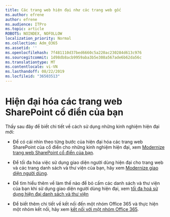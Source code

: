 ```yaml
---
title: Các trang web hiện đại như các trang web gốc
ms.author: efrene
author: efrene
ms.audience: ITPro
ms.topic: article
ROBOTS: NOINDEX, NOFOLLOW
localization_priority: Normal
ms.collection: Adm_O365
ms.assetid: ''
ms.openlocfilehash: 7f481110d37bed6660c5a220ac230284d613c976
ms.sourcegitcommit: 1d98db8acb9959aba3b5e308a567ade6b62da56c
ms.translationtype: MT
ms.contentlocale: vi-VN
ms.lasthandoff: 08/22/2019
ms.locfileid: "36503513"
---
```

# <a name="modernize-your-classic-sharepoint-site"></a>Hiện đại hóa các trang web SharePoint cổ điển của bạn

Thấy sau đây để biết chi tiết về cách sử dụng những kinh nghiệm hiện đại mới:

- Để có cái nhìn theo từng bước của hiện đại hóa các trang web SharePoint của cổ điển cho những kinh nghiệm hiện đại, xem [Modernize trang web SharePoint cổ điển của bạn](https://docs.microsoft.com/sharepoint/dev/transform/modernize-classic-sites).

- Để tối đa hóa việc sử dụng giao diện người dùng hiện đại cho trang web và các trang danh sách và thư viện của bạn, hãy xem [Modernize giao diện người dùng](https://docs.microsoft.com/sharepoint/dev/transform/modernize-userinterface). 

- Để tìm hiểu thêm về làm thế nào để bỏ cấm các danh sách và thư viện của bạn khi sử dụng giao diện người dùng hiện đại, xem [tối đa hoá sử dụng hiện đại danh sách và thư viện](https://docs.microsoft.com/sharepoint/dev/transform/modernize-userinterface-lists-and-libraries)

- Để biết thêm chi tiết về kết nối đến một nhóm Office 365 và thực hiện một nhóm kết nối, hãy xem [kết nối với một nhóm Office 365](https://docs.microsoft.com/sharepoint/dev/transform/modernize-connect-to-office365-group).
